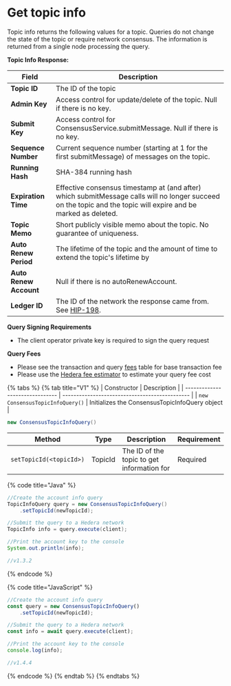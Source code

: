 # Get topic info

Topic info returns the following values for a topic. Queries do not change the state of the topic or require network consensus. The information is returned from a single node processing the query.

**Topic Info Response:**

| **Field**              | **Description**                                                                                                                                                |
| ---------------------- | -------------------------------------------------------------------------------------------------------------------------------------------------------------- |
| **Topic ID**           | The ID of the topic                                                                                                                                            |
| **Admin Key**          | Access control for update/delete of the topic. Null if there is no key.                                                                                        |
| **Submit Key**         | Access control for ConsensusService.submitMessage. Null if there is no key.                                                                                    |
| **Sequence Number**    | Current sequence number (starting at 1 for the first submitMessage) of messages on the topic.                                                                  |
| **Running Hash**       | SHA-384 running hash                                                                                                                                           |
| **Expiration Time**    | Effective consensus timestamp at (and after) which submitMessage calls will no longer succeed on the topic and the topic will expire and be marked as deleted. |
| **Topic Memo**         | Short publicly visible memo about the topic. No guarantee of uniqueness.                                                                                       |
| **Auto Renew Period**  | The lifetime of the topic and the amount of time to extend the topic's lifetime by                                                                             |
| **Auto Renew Account** | Null if there is no autoRenewAccount.                                                                                                                          |
| **Ledger ID**          | The ID of the network the response came from. See [HIP-198](https://hips.hedera.com/hip/hip-198).                                                              |

**Query Signing Requirements**

* The client operator private key is required to sign the query request

**Query Fees**

* Please see the transaction and query [fees](../../../networks/mainnet/fees/#transaction-and-query-fees) table for base transaction fee
* Please use the [Hedera fee estimator](https://hedera.com/fees) to estimate your query fee cost

{% tabs %}
{% tab title="V1" %}
| Constructor                     | Description                                    |
| ------------------------------- | ---------------------------------------------- |
| `new ConsensusTopicInfoQuery()` | Initializes the ConsensusTopicInfoQuery object |

```java
new ConsensusTopicInfoQuery()
```

| Method                  | Type    | Description                                | Requirement |
| ----------------------- | ------- | ------------------------------------------ | ----------- |
| `setTopicId(<topicId>)` | TopicId | The ID of the topic to get information for | Required    |

{% code title="Java" %}
```java
//Create the account info query
TopicInfoQuery query = new ConsensusTopicInfoQuery()
    .setTopicId(newTopicId);

//Submit the query to a Hedera network
TopicInfo info = query.execute(client);

//Print the account key to the console
System.out.println(info);

//v1.3.2
```
{% endcode %}

{% code title="JavaScript" %}
```javascript
//Create the account info query
const query = new ConsensusTopicInfoQuery()
    .setTopicId(newTopicId);

//Submit the query to a Hedera network
const info = await query.execute(client);

//Print the account key to the console
console.log(info);

//v1.4.4
```
{% endcode %}
{% endtab %}
{% endtabs %}
